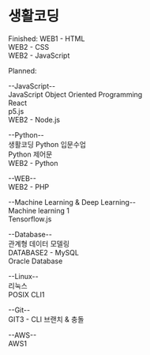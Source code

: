 # 생활코딩 

Finished:
WEB1 - HTML \
WEB2 - CSS \
WEB2 - JavaScript

Planned:

--JavaScript-- \
JavaScript Object Oriented Programming \
React \
p5.js \
WEB2 - Node.js

--Python-- \
생활코딩 Python 입문수업 \
Python 제어문 \
WEB2 - Python

--WEB-- \
WEB2 - PHP

--Machine Learning & Deep Learning-- \
Machine learning 1 \
Tensorflow.js

--Database-- \
관계형 데이터 모델링 \
DATABASE2 - MySQL \
Oracle Database

--Linux-- \
리눅스 \
POSIX CLI1

--Git-- \
GIT3 - CLI 브랜치 & 충돌

--AWS-- \
AWS1

